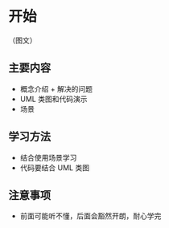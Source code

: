 # 开始

（图文）

## 主要内容

- 概念介绍 + 解决的问题
- UML 类图和代码演示
- 场景

## 学习方法

- 结合使用场景学习
- 代码要结合 UML 类图

## 注意事项

- 前面可能听不懂，后面会豁然开朗，耐心学完
